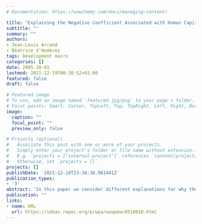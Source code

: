 ```yaml
---
# Documentation: https://wowchemy.com/docs/managing-content/

title: "Explaining the Negative Coefficient Associated with Human Capital in Augmented Solow Growth Regressions"
subtitle: ""
summary: ""
authors: 
- Jean-Louis Arcand
- Béatrice d'Hombres
tags: Development macro
categories: []
date: 2005-10-01
lastmod: 2021-12-19T00:38:52+01:00
featured: false
draft: false

# Featured image
# To use, add an image named `featured.jpg/png` to your page's folder.
# Focal points: Smart, Center, TopLeft, Top, TopRight, Left, Right, BottomLeft, Bottom, BottomRight.
image:
  caption: ""
  focal_point: ""
  preview_only: false

# Projects (optional).
#   Associate this post with one or more of your projects.
#   Simply enter your project's folder or file name without extension.
#   E.g. `projects = ["internal-project"]` references `content/project/deep-learning/index.md`.
#   Otherwise, set `projects = []`.
projects: []
publishDate: '2021-12-18T23:38:38.981441Z'
publication_types:
- '3'
abstract: 'In this paper we consider different explanations for why the coefficient associated with human capital is often negative in growth regressions once country-specific effects are controlled for, whereas the coefficient in question is strongly positive in cross-sectional or panel results based on the pooling estimator. In turn, we explore: (i) additional sources of unobserved heterogeneity stemming from country- specific rates of labor-augmenting technological change, (ii) measurement error in the human capital series being used, and (iii) the lack of variability in the human capital series once the usual covariance transformations are implemented. Remaining unobserved country-specific heterogeneity and measurement error alone are shown to be inadequate explanations. The lack of variability in the human capital series is tackled using a modified version of the Hausman-Taylor (1981) approach whose identifying assumptions are found to be reasonable in the context of the Solow model.'
publication: ""
links:
- name: URL
  url: https://ideas.repec.org/p/wpa/wuwpma/0510010.html
---
```


